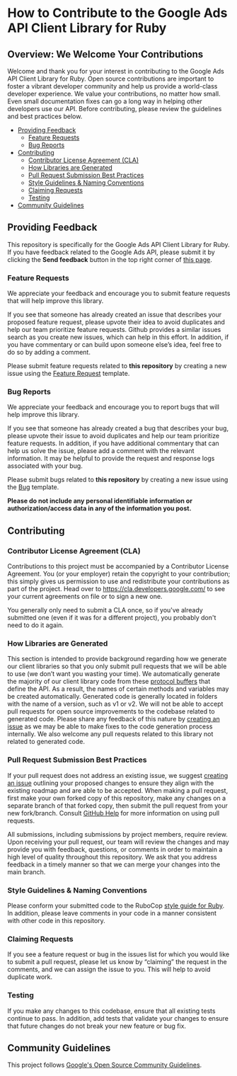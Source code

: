 # How to Contribute to the Google Ads API Client Library for Ruby

## Overview: We Welcome Your Contributions

Welcome and thank you for your interest in contributing to the Google Ads API Client Library for
Ruby. Open source contributions are important to foster a vibrant developer community and help
us provide a world-class developer experience. We value your contributions, no matter how small.
Even small documentation fixes can go a long way in helping other developers use our API. Before
contributing, please review the guidelines and best practices below.

*  [Providing Feedback](#providing-feedback)
    *  [Feature Requests](#feature-requests)
    *  [Bug Reports](#bug-reports)
*  [Contributing](#contributing)
    *  [Contributor License Agreement (CLA)](#contributor-license-agreement-cla)
    *  [How Libraries are Generated](#how-libraries-are-generated)
    *  [Pull Request Submission Best Practices](#pull-request-submission-best-practices)
    *  [Style Guidelines & Naming Conventions](#style-guidelines--naming-conventions)
    *  [Claiming Requests](#claiming-requests)
    *  [Testing](#testing)
 * [Community Guidelines](#community-guidelines)

## Providing Feedback

This repository is specifically for the Google Ads API Client Library for Ruby. If you have feedback
related to the Google Ads API, please submit it by clicking the **Send feedback** button in the top right
corner of [this page](https://developers.google.com/google-ads/api/support).

### Feature Requests

We appreciate your feedback and encourage you to submit feature requests that
will help improve this library.

If you see that someone has already created an issue that describes your proposed feature request,
please upvote their idea to avoid duplicates and help our team prioritize feature requests.
Github provides a similar issues search as you create new issues, which can help in this
effort. In addition, if you have commentary or can build upon someone else’s idea, feel free to
do so by adding a comment.

Please submit feature requests related to **this repository** by creating a new issue using
the [Feature Request](https://github.com/googleads/google-ads-ruby/issues/new?assignees=&labels=enhancement&template=feature_request.md&title=)
template.

### Bug Reports

We appreciate your feedback and encourage you to report bugs that will help
improve this library.

If you see that someone has already created a bug that describes your bug, please upvote their
issue to avoid duplicates and help our team prioritize feature requests. In addition, if you
have additional commentary that can help us solve the issue, please add a comment with the
relevant information. It may be helpful to provide the request and response logs associated
with your bug.

Please submit bugs related to **this repository** by creating a new issue using the
[Bug](https://github.com/googleads/google-ads-ruby/issues/new?assignees=&labels=bug&template=bug_report.md&title=)
template.

**Please do not include any personal identifiable information or authorization/access data
in any of the information you post.**

## Contributing

### Contributor License Agreement (CLA)

Contributions to this project must be accompanied by a Contributor License Agreement.
You (or your employer) retain the copyright to your contribution; this simply gives us permission
to use and redistribute your contributions as part of the project. Head over to
https://cla.developers.google.com/ to see your current agreements on file or to sign a new one.

You generally only need to submit a CLA once, so if you've already submitted one (even if it was
for a different project), you probably don't need to do it again.

### How Libraries are Generated

This section is intended to provide background regarding how we generate our client libraries so
that you only submit pull requests that we will be able to use (we don’t want you wasting your
time). We automatically generate the majority of our client library code from these
[protocol buffers](https://github.com/googleapis/googleapis/tree/master/google/ads/googleads)
that define the API. As a result, the names of certain methods and variables may be
created automatically. Generated code is generally located in folders with the name of a
version, such as v1 or v2. We will not be able to accept pull requests for open source
improvements to the codebase related to generated code. Please share any feedback of this
nature by [creating an issue](#providing-feedback) as we may be able to make fixes
to the code generation process internally. We also welcome any pull requests related to
this library not related to generated code.

### Pull Request Submission Best Practices

If your pull request does not address an existing issue, we suggest
[creating an issue](#providing-feedback) outlining your proposed changes to
ensure they align with the existing roadmap and are able to be accepted.
When making a pull request, first make your own forked copy of this repository, make any changes
on a separate branch of that forked copy, then submit the pull request from your new fork/branch.
Consult
[GitHub Help](https://help.github.com/en/github/collaborating-with-issues-and-pull-requests/about-pull-requests)
for more information on using pull requests.

All submissions, including submissions by project members, require review. Upon receiving your
pull request, our team will review the changes and may provide you with feedback, questions,
or comments in order to maintain a high level of quality throughout this repository. We ask
that you address feedback in a timely manner so that we can merge your changes into the main branch.

### Style Guidelines & Naming Conventions

Please conform your submitted code to the RuboCop 
[style guide for Ruby](https://github.com/rubocop-hq/ruby-style-guide).
In addition, please leave comments in your code in a manner consistent with other code in this repository.

### Claiming Requests

If you see a feature request or bug in the issues list for which you would like to submit a pull
request, please let us know by “claiming” the request in the comments, and we can assign the
issue to you. This will help to avoid duplicate work.

### Testing

If you make any changes to this codebase, ensure that all existing tests continue to pass.
In addition, add tests that validate your changes to ensure that future changes do not break
your new feature or bug fix.

## Community Guidelines

This project follows
[Google's Open Source Community Guidelines](https://opensource.google/conduct/).
